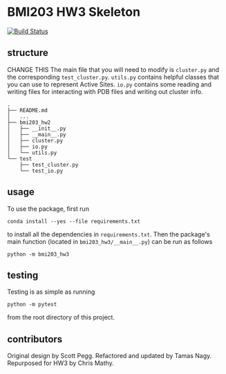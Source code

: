 # BMI203 HW3 Skeleton

[![Build
Status](https://travis-ci.org/cjmathy/bmi203_hw3.svg?branch=master)](https://travis-ci.org/cjmathy/bmi203_hw3)



## structure

CHANGE THIS The main file that you will need to modify is `cluster.py` and the corresponding `test_cluster.py`. `utils.py` contains helpful classes that you can use to represent Active Sites. `io.py` contains some reading and writing files for interacting with PDB files and writing out cluster info.

```
.
├── README.md
│   ...
├── bmi203_hw2
│   ├── __init__.py
│   ├── __main__.py
│   ├── cluster.py
│   ├── io.py
│   └── utils.py
└── test
    ├── test_cluster.py
    └── test_io.py
```

## usage

To use the package, first run

```
conda install --yes --file requirements.txt
```

to install all the dependencies in `requirements.txt`. Then the package's
main function (located in `bmi203_hw3/__main__.py`) can be run as
follows

```
python -m bmi203_hw3
```

## testing

Testing is as simple as running

```
python -m pytest
```

from the root directory of this project.


## contributors

Original design by Scott Pegg. Refactored and updated by Tamas Nagy. Repurposed for HW3 by Chris Mathy.
